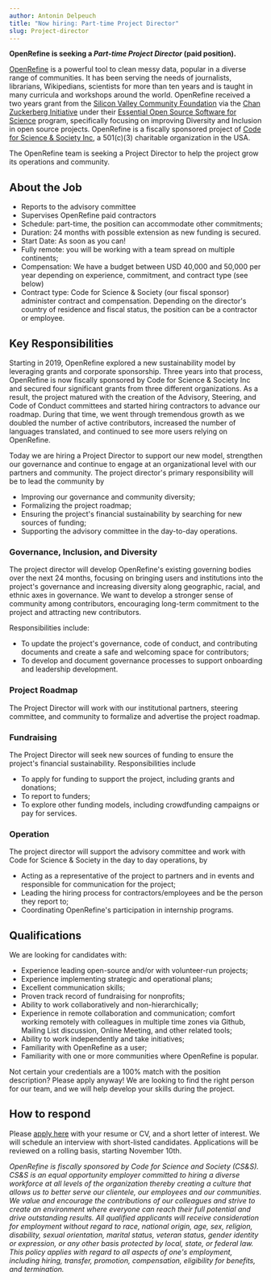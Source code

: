 ```yaml
---
author: Antonin Delpeuch
title: "Now hiring: Part-time Project Director"
slug: Project-director
---
```


**OpenRefine is seeking a *Part-time Project Director* (paid position).**

[OpenRefine](https://openrefine.org/) is a powerful tool to clean messy data, popular in a diverse range of communities. It has been serving the needs of journalists, librarians, Wikipedians, scientists for more than ten years and is taught in many curricula and workshops around the world. OpenRefine received a two years grant from the [Silicon Valley Community Foundation](https://www.siliconvalleycf.org/) via the [Chan Zuckerberg Initiative](https://chanzuckerberg.com/) under their [Essential Open Source Software for Science](https://chanzuckerberg.com/eoss/proposals/) program, specifically focusing on improving Diversity and Inclusion in open source projects. OpenRefine is a fiscally sponsored project of [Code for Science & Society Inc](https://codeforscience.org/), a 501\(c\)(3) charitable organization in the USA.

The OpenRefine team is seeking a Project Director to help the project grow its operations and community.

## About the Job

* Reports to the advisory committee 
* Supervises OpenRefine paid contractors
* Schedule: part-time, the position can accommodate other commitments;
* Duration: 24 months with possible extension as new funding is secured. 
* Start Date: As soon as you can! 
* Fully remote: you will be working with a team spread on multiple continents;
* Compensation: We have a budget between USD 40,000 and 50,000 per year depending on experience, commitment, and contract type (see below)
* Contract type: Code for Science & Society (our fiscal sponsor) administer contract and compensation. Depending on the director's country of residence and fiscal status, the position can be a contractor or employee.

## Key Responsibilities

Starting in 2019, OpenRefine explored a new sustainability model by leveraging grants and corporate sponsorship. Three years into that process, OpenRefine is now fiscally sponsored by Code for Science & Society Inc and secured four significant grants from three different organizations. As a result, the project matured with the creation of the Advisory, Steering, and Code of Conduct committees and started hiring contractors to advance our roadmap.  During that time, we went through tremendous growth as we doubled the number of active contributors, increased the number of languages translated, and continued to see more users relying on OpenRefine.

Today we are hiring a Project Director to support our new model, strengthen our governance and continue to engage at an organizational level with our partners and community. The project director's primary responsibility will be to lead the community by 
* Improving our governance and community diversity;
* Formalizing the project roadmap;
* Ensuring the project's financial sustainability by searching for new sources of funding; 
* Supporting the advisory committee in the day-to-day operations. 

### Governance, Inclusion, and Diversity

The project director will develop OpenRefine's existing governing bodies over the next 24 months, focusing on bringing users and institutions into the project's governance and increasing diversity along geographic, racial, and ethnic axes in governance. We want to develop a stronger sense of community among contributors, encouraging long-term commitment to the project and attracting new contributors.

Responsibilities include:
* To update the project's governance, code of conduct, and contributing documents and create a safe and welcoming space for contributors;
* To develop and document governance processes to support onboarding and leadership development.

### Project Roadmap 

The Project Director will work with our institutional partners, steering committee, and community to formalize and advertise the project roadmap.

### Fundraising 

The Project Director will seek new sources of funding to ensure the project's financial sustainability. Responsibilities include
* To apply for funding to support the project, including grants and donations;
* To report to funders;
* To explore other funding models, including crowdfunding campaigns or pay for services. 

### Operation 

The project director will support the advisory committee and work with Code for Science & Society in the day to day operations, by
* Acting as a representative of the project to partners and in events and responsible for communication for the project;
* Leading the hiring process for contractors/employees and be the person they report to;
* Coordinating OpenRefine's participation in internship programs.

## Qualifications

We are looking for candidates with:
* Experience leading open-source and/or with volunteer-run projects;
* Experience implementing strategic and operational plans;
* Excellent communication skills;
* Proven track record of fundraising for nonprofits;
* Ability to work collaboratively and non-hierarchically;
* Experience in remote collaboration and communication; comfort working remotely with colleagues in multiple time zones via Github, Mailing List discussion, Online Meeting, and other related tools;
* Ability to work independently and take initiatives;
* Familiarity with OpenRefine as a user;
* Familiarity with one or more communities where OpenRefine is popular.

Not certain your credentials are a 100% match with the position description? Please apply anyway! We are looking to find the right person for our team, and we will help develop your skills during the project.

## How to respond

Please [apply here](https://airtable.com/shr50thPWDtDuVSVE?prefill_Applying+for=Project%20Director) with your resume or CV, and a short letter of interest. We will schedule an interview with short-listed candidates. Applications will be reviewed on a rolling basis, starting November 10th.

*OpenRefine is fiscally sponsored by Code for Science and Society (CS&S). CS&S is an equal opportunity employer committed to hiring a diverse workforce at all levels of the organization thereby creating a culture that allows us to better serve our clientele, our employees and our communities. We value and encourage the contributions of our colleagues and strive to create an environment where everyone can reach their full potential and drive outstanding results. All qualified applicants will receive consideration for employment without regard to race, national origin, age, sex, religion, disability, sexual orientation, marital status, veteran status, gender identity or expression, or any other basis protected by local, state, or federal law. This policy applies with regard to all aspects of one's employment, including hiring, transfer, promotion, compensation, eligibility for benefits, and termination.*
